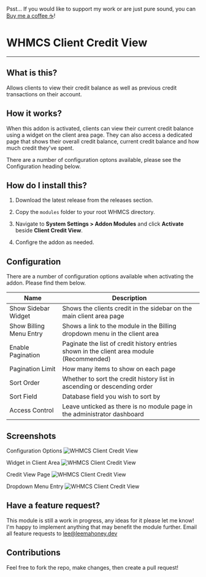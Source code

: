 Psst... If you would like to support my work or are just pure sound, you can [Buy me a coffee ☕](https://www.buymeacoffee.com/leemahoney3)!

# WHMCS Client Credit View

---

## What is this?
Allows clients to view their credit balance as well as previous credit transactions on their account.

## How it works?

When this addon is activated, clients can view their current credit balance using a widget on the client area page. They can also access a dedicated page that shows their overall credit balance, current credit balance and how much credit they've spent.

There are a number of configuration optons available, please see the Configuration heading below.

## How do I install this?

1. Download the latest release from the releases section.

2. Copy the ```modules``` folder to your root WHMCS directory.

3. Navigate to **System Settings > Addon Modules** and click **Activate** beside  **Client Credit View**.

4. Configre the addon as needed.

## Configuration

There are a number of configuration options available when activating the addon. Please find them below.

|Name|Description|
|----|----|
|Show Sidebar Widget|Shows the clients credit in the sidebar on the main client area page|
|Show Billing Menu Entry|Shows a link to the module in the Billing dropdown menu in the client area|
|Enable Pagination|Paginate the list of credit history entries shown in the client area module (Recommended)|
|Pagination Limit|How many items to show on each page|
|Sort Order|Whether to sort the credit history list in ascending or descending order|
|Sort Field|Database field you wish to sort by|
|Access Control|Leave unticked as there is no module page in the administrator dashboard|


## Screenshots

Configuration Options
![WHMCS Client Credit View](https://static.leemahoney.tech/img/whmcs/addons/whmcs-client-credit-view/im004.png)

Widget in Client Area
![WHMCS Client Credit View](https://static.leemahoney.tech/img/whmcs/addons/whmcs-client-credit-view/im001.png)

Credit View Page
![WHMCS Client Credit View](https://static.leemahoney.tech/img/whmcs/addons/whmcs-client-credit-view/im002.png)

Dropdown Menu Entry
![WHMCS Client Credit View](https://static.leemahoney.tech/img/whmcs/addons/whmcs-client-credit-view/im003.png)

## Have a feature request?

This module is still a work in progress, any ideas for it please let me know! I'm happy to implement anything that may benefit the module further. Email all feature requests to lee@leemahoney.dev

## Contributions

Feel free to fork the repo, make changes, then create a pull request!

